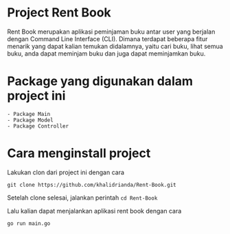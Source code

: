 # Project Rent Book

  Rent Book merupakan aplikasi peminjaman buku antar user yang berjalan dengan Command Line Interface (CLI). Dimana terdapat beberapa fitur menarik yang dapat kalian temukan didalamnya, yaitu cari buku, lihat semua buku, anda dapat meminjam buku dan juga dapat meminjamkan buku.
  
# Package yang digunakan dalam project ini
	- Package Main
	- Package Model
	- Package Controller
	
# Cara menginstall project

Lakukan clon dari project ini dengan cara
	
```
git clone https://github.com/khalidrianda/Rent-Book.git
```

Setelah clone selesai, jalankan perintah `cd Rent-Book` 

Lalu kalian dapat menjalankan aplikasi rent book dengan cara

```
go run main.go
```

